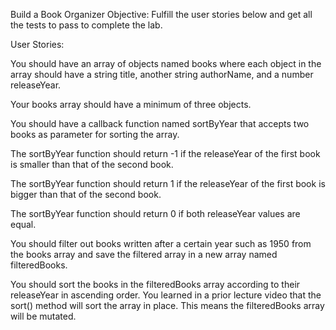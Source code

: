 Build a Book Organizer
Objective: Fulfill the user stories below and get all the tests to pass to complete the lab.

User Stories:

You should have an array of objects named books where each object in the array should have a string title, another string authorName, and a number releaseYear.

Your books array should have a minimum of three objects.

You should have a callback function named sortByYear that accepts two books as parameter for sorting the array.

The sortByYear function should return -1 if the releaseYear of the first book is smaller than that of the second book.

The sortByYear function should return 1 if the releaseYear of the first book is bigger than that of the second book.

The sortByYear function should return 0 if both releaseYear values are equal.

You should filter out books written after a certain year such as 1950 from the books array and save the filtered array in a new array named filteredBooks.

You should sort the books in the filteredBooks array according to their releaseYear in ascending order. You learned in a prior lecture video that the sort() method will sort the array in place. This means the filteredBooks array will be mutated.
